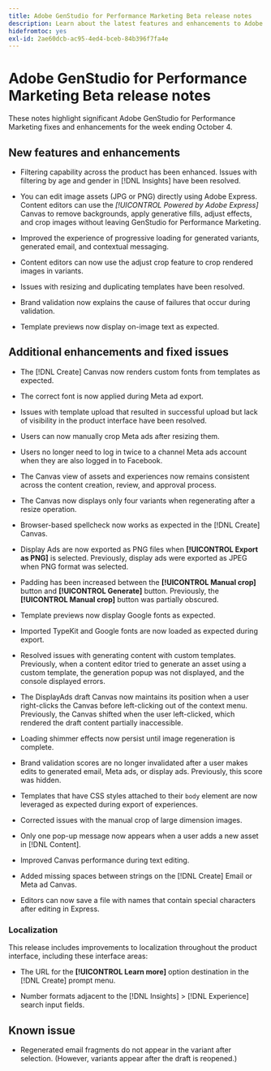 ```yaml
---
title: Adobe GenStudio for Performance Marketing Beta release notes
description: Learn about the latest features and enhancements to Adobe GenStudio for Performance Marketing.
hidefromtoc: yes
exl-id: 2ae60dcb-ac95-4ed4-bceb-84b396f7fa4e
---
```

# Adobe GenStudio for Performance Marketing Beta release notes

These notes highlight significant Adobe GenStudio for Performance Marketing fixes and enhancements for the week ending October 4.

## New features and enhancements

* Filtering capability across the product has been enhanced. Issues with filtering by age and gender in [!DNL Insights] have been resolved.  <!-- GS-1198 -->

* You can edit image assets (JPG or PNG) directly using Adobe Express. Content editors can use the _[!UICONTROL Powered by Adobe Express]_ Canvas to remove backgrounds, apply generative fills, adjust effects, and crop images without leaving GenStudio for Performance Marketing. <!-- GS-4615 -->

* Improved the experience of progressive loading for generated variants, generated email, and contextual messaging. <!-- GS-4651 3062-->

* Content editors can now use the adjust crop feature to crop rendered images in variants. <!-- GS-2342 -->

* Issues with resizing and duplicating templates have been resolved. <!-- GS-4895 -->

* Brand validation now explains the cause of failures that occur during validation.

* Template previews now display on-image text as expected. <!-- GS-5917 -->

## Additional enhancements and fixed issues

* The [!DNL Create] Canvas now renders custom fonts from templates as expected. <!-- GS-3415 -->

* The correct font is now applied during Meta ad export. <!-- GS-5875 -->

* Issues with template upload that resulted in successful upload but lack of visibility in the product interface have been resolved. <!-- GS-4815 5650-->

* Users can now manually crop Meta ads after resizing them. <!-- GS-5871 -->

* Users no longer need to log in twice to a channel Meta ads account when they are also logged in to Facebook. <!-- GS-3009 -->

* The Canvas view of assets and experiences now remains consistent across the content creation, review, and approval process. <!-- GS-5877 -->

* The Canvas now displays only four variants when regenerating after a resize operation. <!-- GS-5869 -->

* Browser-based spellcheck now works as expected in the [!DNL Create] Canvas. <!-- GS-5760 -->

* Display Ads are now exported as PNG files when **[!UICONTROL Export as PNG]** is selected. Previously, display ads were exported as JPEG when PNG format was selected. <!-- GS-5545 -->

* Padding has been increased between the **[!UICONTROL Manual crop]** button and **[!UICONTROL Generate]** button. Previously, the **[!UICONTROL Manual crop]** button was partially obscured. <!-- GS-6084 -->

* Template previews now display Google fonts as expected. <!-- GS-5946 -->

* Imported TypeKit and Google fonts are now loaded as expected during export. <!-- GS-5948 -->

* Resolved issues with generating content with custom templates. Previously, when a content editor tried to generate an asset using a custom template, the generation popup was not displayed, and the console displayed errors. <!-- GS-5262 -->

* The DisplayAds draft Canvas now maintains its position when a user right-clicks the Canvas before left-clicking out of the context menu. Previously, the Canvas shifted when the user left-clicked, which rendered the draft content partially inaccessible.  <!-- GS-5687 -->

* Loading shimmer effects now persist until image regeneration is complete.  <!-- GS-5811 -->

* Brand validation scores are no longer invalidated after a user makes edits to generated email, Meta ads, or display ads. Previously, this score was hidden. <!-- GS-5379 -->

* Templates that have CSS styles attached to their `body` element are now leveraged as expected during export of experiences. <!-- GS-5947 -->

* Corrected issues with the manual crop of large dimension images. <!-- GS-6039 -->

* Only one pop-up message now appears when a user adds a new asset in [!DNL Content]. <!-- GS-5020 -->

* Improved Canvas performance during text editing.  <!-- GS-5118 -->

* Added missing spaces between strings on the [!DNL Create] Email or Meta ad Canvas. <!-- GS-5019 -->

* Editors can now save a file with names that contain special characters after editing in Express. <!-- GS-6131 -->

### Localization

This release includes improvements to localization throughout the product interface, including these interface areas:

* The URL for the **[!UICONTROL Learn more]** option destination in the [!DNL Create] prompt menu. <!-- GS-5029 -->

* Number formats adjacent to the [!DNL Insights] > [!DNL Experience] search input fields. <!-- GS-4494 -->

## Known issue

* Regenerated email fragments do not appear in the variant after selection. (However, variants appear after the draft is reopened.) <!-- GS-5913 -->